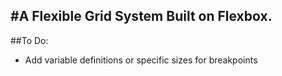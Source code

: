 #A Flexible Grid System Built on Flexbox.
------


##To Do:
+ Add variable definitions or specific sizes for breakpoints
